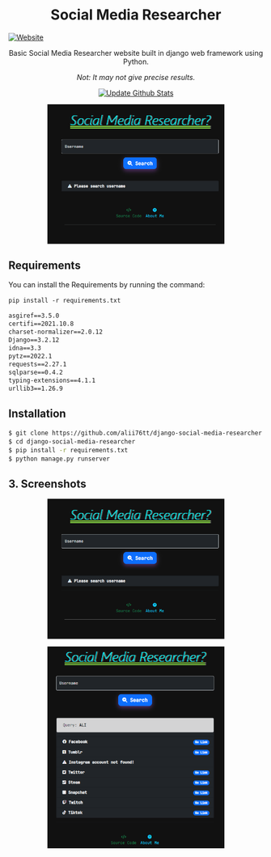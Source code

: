<h1 align='center'>Social Media Researcher</h1>
<a align='center'target="_blank" href="https://social-media-researcher.herokuapp.com/"><img alt="Website" src="https://camo.githubusercontent.com/6445e675c041a11811fdecd07f54540b2111105f0d7698f856680f276d8dd338/68747470733a2f2f6865726f6b752d62616467652e6865726f6b756170702e636f6d2f3f6170703d6865726f6b752d6261646765"></a>
<p align='center'>Basic Social Media Researcher website built in django web framework using Python.</p>
<p align='center' style="font-style: italic;">Not: It may not give precise results.</p>



<p align="center">
    <a href="https://social-media-researcher.herokuapp.com/">
        <img src="https://www.kindpng.com/picc/m/669-6692840_heroku-hd-png-download.png" style="width: 10em;"
            alt="Update Github Stats" title="heroku">
    </a>
</p>

<p align='center'>
    <img align="center" src="./images/1.png" style="max-width:25em">
</p>


## Requirements
You can install the Requirements by running the command:

```
pip install -r requirements.txt
```

```
asgiref==3.5.0
certifi==2021.10.8
charset-normalizer==2.0.12
Django==3.2.12
idna==3.3
pytz==2022.1
requests==2.27.1
sqlparse==0.4.2
typing-extensions==4.1.1
urllib3==1.26.9
```

## Installation
```sh
$ git clone https://github.com/alii76tt/django-social-media-researcher
$ cd django-social-media-researcher
$ pip install -r requirements.txt
$ python manage.py runserver
```

## 3. Screenshots
<p align='center'>
    <img align="center" src="./images/1.png" style="margin-bottom: 15px;max-width:25em">
    <img align="center" src="./images/2.png" style="max-width:25em">
</p>